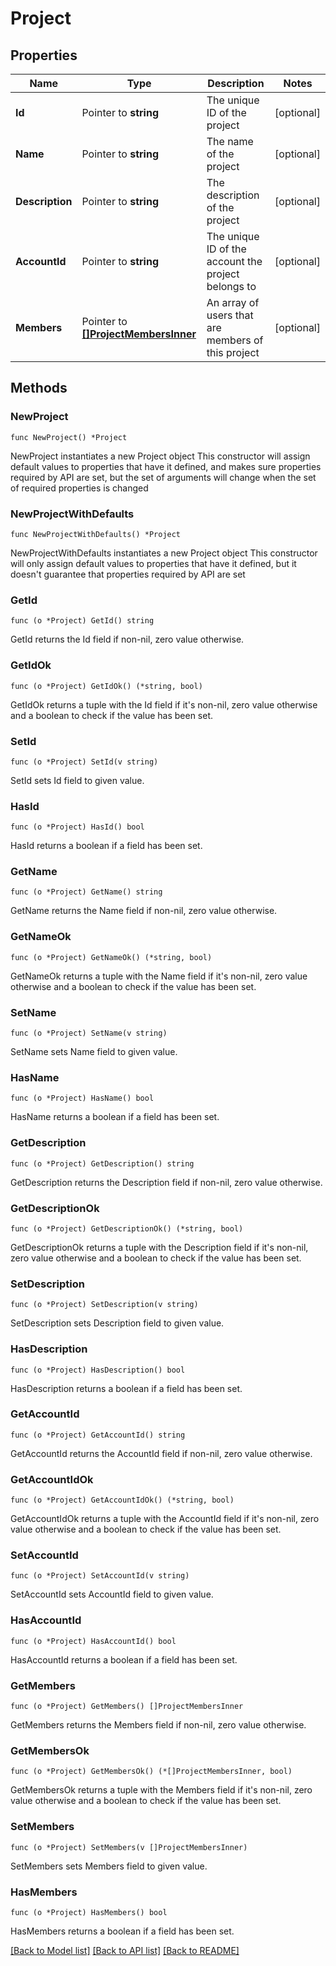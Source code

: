 # Project

## Properties

Name | Type | Description | Notes
------------ | ------------- | ------------- | -------------
**Id** | Pointer to **string** | The unique ID of the project | [optional] 
**Name** | Pointer to **string** | The name of the project | [optional] 
**Description** | Pointer to **string** | The description of the project | [optional] 
**AccountId** | Pointer to **string** | The unique ID of the account the project belongs to | [optional] 
**Members** | Pointer to [**[]ProjectMembersInner**](ProjectMembersInner.md) | An array of users that are members of this project | [optional] 

## Methods

### NewProject

`func NewProject() *Project`

NewProject instantiates a new Project object
This constructor will assign default values to properties that have it defined,
and makes sure properties required by API are set, but the set of arguments
will change when the set of required properties is changed

### NewProjectWithDefaults

`func NewProjectWithDefaults() *Project`

NewProjectWithDefaults instantiates a new Project object
This constructor will only assign default values to properties that have it defined,
but it doesn't guarantee that properties required by API are set

### GetId

`func (o *Project) GetId() string`

GetId returns the Id field if non-nil, zero value otherwise.

### GetIdOk

`func (o *Project) GetIdOk() (*string, bool)`

GetIdOk returns a tuple with the Id field if it's non-nil, zero value otherwise
and a boolean to check if the value has been set.

### SetId

`func (o *Project) SetId(v string)`

SetId sets Id field to given value.

### HasId

`func (o *Project) HasId() bool`

HasId returns a boolean if a field has been set.

### GetName

`func (o *Project) GetName() string`

GetName returns the Name field if non-nil, zero value otherwise.

### GetNameOk

`func (o *Project) GetNameOk() (*string, bool)`

GetNameOk returns a tuple with the Name field if it's non-nil, zero value otherwise
and a boolean to check if the value has been set.

### SetName

`func (o *Project) SetName(v string)`

SetName sets Name field to given value.

### HasName

`func (o *Project) HasName() bool`

HasName returns a boolean if a field has been set.

### GetDescription

`func (o *Project) GetDescription() string`

GetDescription returns the Description field if non-nil, zero value otherwise.

### GetDescriptionOk

`func (o *Project) GetDescriptionOk() (*string, bool)`

GetDescriptionOk returns a tuple with the Description field if it's non-nil, zero value otherwise
and a boolean to check if the value has been set.

### SetDescription

`func (o *Project) SetDescription(v string)`

SetDescription sets Description field to given value.

### HasDescription

`func (o *Project) HasDescription() bool`

HasDescription returns a boolean if a field has been set.

### GetAccountId

`func (o *Project) GetAccountId() string`

GetAccountId returns the AccountId field if non-nil, zero value otherwise.

### GetAccountIdOk

`func (o *Project) GetAccountIdOk() (*string, bool)`

GetAccountIdOk returns a tuple with the AccountId field if it's non-nil, zero value otherwise
and a boolean to check if the value has been set.

### SetAccountId

`func (o *Project) SetAccountId(v string)`

SetAccountId sets AccountId field to given value.

### HasAccountId

`func (o *Project) HasAccountId() bool`

HasAccountId returns a boolean if a field has been set.

### GetMembers

`func (o *Project) GetMembers() []ProjectMembersInner`

GetMembers returns the Members field if non-nil, zero value otherwise.

### GetMembersOk

`func (o *Project) GetMembersOk() (*[]ProjectMembersInner, bool)`

GetMembersOk returns a tuple with the Members field if it's non-nil, zero value otherwise
and a boolean to check if the value has been set.

### SetMembers

`func (o *Project) SetMembers(v []ProjectMembersInner)`

SetMembers sets Members field to given value.

### HasMembers

`func (o *Project) HasMembers() bool`

HasMembers returns a boolean if a field has been set.


[[Back to Model list]](../README.md#documentation-for-models) [[Back to API list]](../README.md#documentation-for-api-endpoints) [[Back to README]](../README.md)



